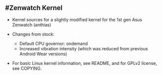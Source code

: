 #Zenwatch Kernel
---

- Kernel sources for a slightly modified kernel for the 1st gen Asus Zenwatch (anthias)

- Changes from stock:
	- Default CPU governor: ondemand
	- Increased vibration intensity (which was reduced from previous Android Wear versions)

- For basic Linux kernel information, see README, and for GPLv2 license, see COPYING.
